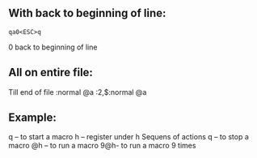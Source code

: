 ## With back to beginning of line: 
```
qa0<ESC>q
```
0 back to beginning of line 
## All on entire file: 
Till end of file 
:normal @a 
:2,$:normal @a 
## Example: 
q – to start a macro 
h – register under h 
Sequens of actions 
q – to stop a macro 
@h – to run a macro 
9@h- to run a macro 9 times 